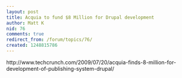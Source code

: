 ```yaml
---
layout: post
title: Acquia to fund $8 Million for Drupal development
author: Matt K
nid: 76
comments: true
redirect_from: /forum/topics/76/
created: 1248815786
---
```

<p>http://www.techcrunch.com/2009/07/20/acquia-finds-8-million-for-development-of-publishing-system-drupal/</p>
